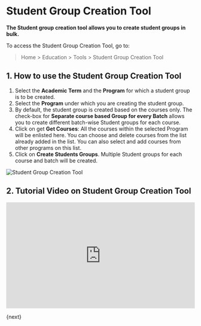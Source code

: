 <!-- add-breadcrumbs -->
# Student Group Creation Tool

**The Student group creation tool allows you to create student groups in bulk.**

To access the Student Group Creation Tool, go to:

> Home > Education > Tools > Student Group Creation Tool

## 1. How to use the Student Group Creation Tool

1. Select the **Academic Term** and the **Program** for which a student group is to be created.
1. Select the **Program** under which you are creating the student group.
1. By default, the student group is created based on the courses only. The check-box for **Separate course based Group for every Batch** allows you to create different batch-wise Student groups for each course.
1. Click on get **Get Courses**: All the courses within the selected Program will be enlisted here. You can choose and delete courses from the list already added in the list. You can also select and add courses from other programs on this list.
1. Click on **Create Students Groups**. Multiple Student groups for each course and batch will be created.

![Student Group Creation Tool](/docs/v13/assets/img/education/education-student-group-creation-tool.gif)

## 2. Tutorial Video on Student Group Creation Tool

<div>
    <style>.embed-container { position: relative; padding-bottom: 56.25%; height: 0; overflow: hidden; max-width: 100%; } .embed-container iframe, .embed-container object, .embed-container embed { position: absolute; top: 0; left: 0; width: 100%; height: 100%; }
    </style>
    <div class='embed-container'>
        <iframe src='https://www.youtube.com/embed/5K_smeeE1Q4?start=108' frameborder='0' allowfullscreen>
        </iframe>
    </div>
</div>

{next}
